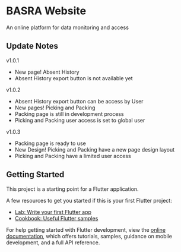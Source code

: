 # BASRA Website
An online platform for data monitoring and access

## Update Notes
v1.0.1
- New page! Absent History
- Absent History export button is not available yet

v1.0.2
- Absent History export button can be access by User
- New pages! Picking and Packing
- Packing page is still in development process
- Picking and Packing user access is set to global user

v1.0.3
- Packing page is ready to use
- New Design! Picking and Packing have a new page design layout
- Picking and Packing have a limited user access

## Getting Started

This project is a starting point for a Flutter application.

A few resources to get you started if this is your first Flutter project:

- [Lab: Write your first Flutter app](https://docs.flutter.dev/get-started/codelab)
- [Cookbook: Useful Flutter samples](https://docs.flutter.dev/cookbook)

For help getting started with Flutter development, view the
[online documentation](https://docs.flutter.dev/), which offers tutorials,
samples, guidance on mobile development, and a full API reference.
